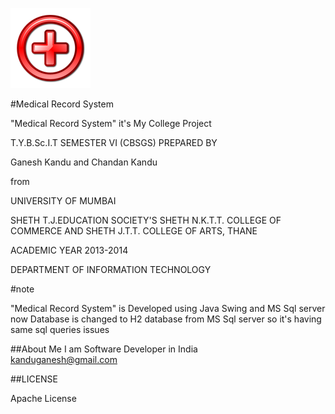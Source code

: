 
![](https://github.com/GaneshKandu/MedicalRS/blob/master/MedicalRS-src/Image/medical_logo.png)

#Medical Record System

"Medical Record System" it's My College Project

T.Y.B.Sc.I.T SEMESTER VI (CBSGS)
PREPARED BY

Ganesh Kandu
and
Chandan Kandu


from

UNIVERSITY OF MUMBAI

SHETH T.J.EDUCATION SOCIETY'S
SHETH N.K.T.T. COLLEGE OF COMMERCE
AND SHETH J.T.T. COLLEGE OF ARTS, THANE

ACADEMIC YEAR 2013-2014

DEPARTMENT OF INFORMATION TECHNOLOGY

#note

"Medical Record System" is Developed using Java Swing and MS Sql server
now Database is changed to H2 database from MS Sql server
so it's having same sql queries issues

##About Me
I am Software Developer in India<br/>
[kanduganesh@gmail.com](mailto:kanduganesh@gmail.com?subject=MedicalRS:)

##LICENSE

Apache License
